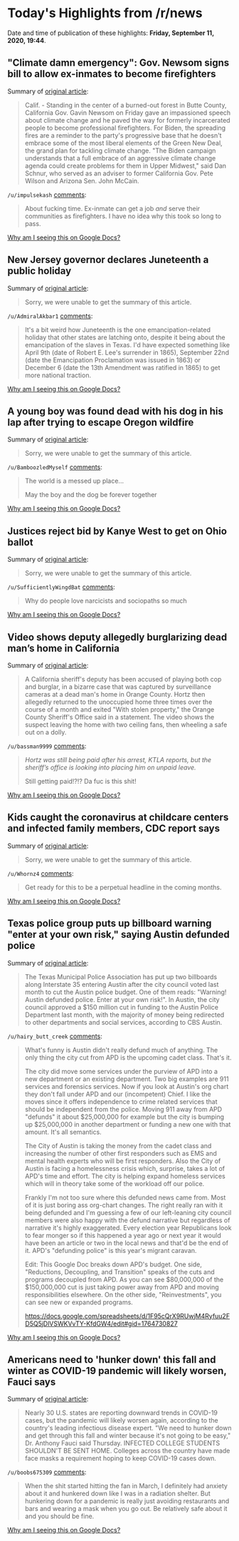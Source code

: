# Today's Highlights from /r/news

Date and time of publication of these highlights: **Friday, September 11, 2020, 19:44**.

## "Climate damn emergency": Gov. Newsom signs bill to allow ex-inmates to become firefighters

Summary of [original article](https://www.fox10phoenix.com/news/climate-damn-emergency-gov-newsom-signs-bill-to-allow-ex-inmates-to-become-firefighters):

> Calif. - Standing in the center of a burned-out forest in Butte County, California Gov. Gavin Newsom on Friday gave an impassioned speech about climate change and he paved the way for formerly incarcerated people to become professional firefighters. For Biden, the spreading fires are a reminder to the party's progressive base that he doesn't embrace some of the most liberal elements of the Green New Deal, the grand plan for tackling climate change. "The Biden campaign understands that a full embrace of an aggressive climate change agenda could create problems for them in Upper Midwest," said Dan Schnur, who served as an adviser to former California Gov. Pete Wilson and Arizona Sen. John McCain.

`/u/impulsekash` [comments](https://www.reddit.com/r/news/comments/iqyna1/climate_damn_emergency_gov_newsom_signs_bill_to/):

> About fucking time.  Ex-inmate can get a job *and* serve their communities as firefighters. I have no idea why this took so long to pass.

[Why am I seeing this on Google Docs?](https://docs.google.com/document/d/1Dc6We63vOXIZsc0op-Bt4abqkYjXzOigalQqFxmvvbM/edit?usp=sharing)

## New Jersey governor declares Juneteenth a public holiday

Summary of [original article](https://www.nbcnews.com/news/amp/ncna1239850#click=https://t.co/WS5HlZsWfZ):

> Sorry, we were unable to get the summary of this article.

`/u/AdmiralAkbar1` [comments](https://www.reddit.com/r/news/comments/iqw7km/new_jersey_governor_declares_juneteenth_a_public/):

> It's a bit weird how Juneteenth is the one emancipation-related holiday that other states are latching onto, despite it being about the emancipation of the slaves in Texas. I'd have expected something like April 9th (date of Robert E. Lee's surrender in 1865), September 22nd (date the Emancipation Proclamation was issued in 1863) or December 6 (date the 13th Amendment was ratified in 1865) to get more national traction.

[Why am I seeing this on Google Docs?](https://docs.google.com/document/d/1Dc6We63vOXIZsc0op-Bt4abqkYjXzOigalQqFxmvvbM/edit?usp=sharing)

## A young boy was found dead with his dog in his lap after trying to escape Oregon wildfire

Summary of [original article](https://www.cnn.com/2020/09/11/us/oregon-wildfire-victim-trnd/index.html?utm_source=feedburner&utm_medium=feed&utm_campaign=Feed%3A+rss%2Fcnn_topstories+%28RSS%3A+CNN+-+Top+Stories%29):

> Sorry, we were unable to get the summary of this article.

`/u/BamboozledMyself` [comments](https://www.reddit.com/r/news/comments/ir05ak/a_young_boy_was_found_dead_with_his_dog_in_his/):

> The world is a messed up place...
> 
> May the boy and the dog be forever together

[Why am I seeing this on Google Docs?](https://docs.google.com/document/d/1Dc6We63vOXIZsc0op-Bt4abqkYjXzOigalQqFxmvvbM/edit?usp=sharing)

## Justices reject bid by Kanye West to get on Ohio ballot

Summary of [original article](https://www.ctvnews.ca/entertainment/justices-reject-bid-by-kanye-west-to-get-on-ohio-ballot-1.5100937?taid=5f5ba61bca23fc0001de96f4&utm_campaign=trueAnthem%3A+Trending+Content&utm_medium=trueAnthem&utm_source=twitter):

> Sorry, we were unable to get the summary of this article.

`/u/SufficientlyWingdBat` [comments](https://www.reddit.com/r/news/comments/iqtxts/justices_reject_bid_by_kanye_west_to_get_on_ohio/):

> Why do people love narcicists and sociopaths so much

[Why am I seeing this on Google Docs?](https://docs.google.com/document/d/1Dc6We63vOXIZsc0op-Bt4abqkYjXzOigalQqFxmvvbM/edit?usp=sharing)

## Video shows deputy allegedly burglarizing dead man’s home in California

Summary of [original article](https://globalnews.ca/news/7328680/deputy-burglary-orange-county-video/):

> A California sheriff's deputy has been accused of playing both cop and burglar, in a bizarre case that was captured by surveillance cameras at a dead man's home in Orange County. Hortz then allegedly returned to the unoccupied home three times over the course of a month and exited "With stolen property," the Orange County Sheriff's Office said in a statement. The video shows the suspect leaving the home with two ceiling fans, then wheeling a safe out on a dolly.

`/u/bassman9999` [comments](https://www.reddit.com/r/news/comments/iqxfpp/video_shows_deputy_allegedly_burglarizing_dead/):

> *Hortz was still being paid after his arrest, KTLA reports, but the sheriff’s office is looking into placing him on unpaid leave.*
> 
> 
> 
> Still getting paid!?!?  Da fuc is this shit!

[Why am I seeing this on Google Docs?](https://docs.google.com/document/d/1Dc6We63vOXIZsc0op-Bt4abqkYjXzOigalQqFxmvvbM/edit?usp=sharing)

## Kids caught the coronavirus at childcare centers and infected family members, CDC report says

Summary of [original article](https://www.cnbc.com/2020/09/11/kids-caught-coronavirus-at-childcare-infected-family-cdc-report-says.html):

> Sorry, we were unable to get the summary of this article.

`/u/Whornz4` [comments](https://www.reddit.com/r/news/comments/iqyalw/kids_caught_the_coronavirus_at_childcare_centers/):

> Get ready for this to be a perpetual headline in the coming months.

[Why am I seeing this on Google Docs?](https://docs.google.com/document/d/1Dc6We63vOXIZsc0op-Bt4abqkYjXzOigalQqFxmvvbM/edit?usp=sharing)

## Texas police group puts up billboard warning "enter at your own risk," saying Austin defunded police

Summary of [original article](https://www.cbsnews.com/news/austin-texas-defund-police-billboard-i-35/?ftag=CNM-00-10aab7e&linkId=99367475):

> The Texas Municipal Police Association has put up two billboards along Interstate 35 entering Austin after the city council voted last month to cut the Austin police budget. One of them reads: "Warning! Austin defunded police. Enter at your own risk!". In Austin, the city council approved a $150 million cut in funding to the Austin Police Department last month, with the majority of money being redirected to other departments and social services, according to CBS Austin.

`/u/hairy_butt_creek` [comments](https://www.reddit.com/r/news/comments/iqqby8/texas_police_group_puts_up_billboard_warning/):

> What's funny is Austin didn't really defund much of anything. The only thing the city cut from APD is the upcoming cadet class. That's it. 
> 
> The city did move some services under the purview of APD into a new department or an existing department. Two big examples are 911 services and forensics services. Now if you look at Austin's org chart they don't fall under APD and our (incompetent) Chief. I like the moves since it offers independence to crime related services that should be independent from the police. Moving 911 away from APD "defunds" it about $25,000,000 for example but the city is bumping up $25,000,000 in another department or funding a new one with that amount. It's all semantics. 
> 
> The City of Austin is taking the money from the cadet class and increasing the number of other first responders such as EMS and mental health experts who will be first responders. Also the City of Austin is facing a homelessness crisis which, surprise, takes a lot of APD's time and effort. The city is helping expand homeless services which will in theory take some of the workload off our police. 
> 
> Frankly I'm not too sure where this defunded news came from. Most of it is just boring ass org-chart changes. The right really ran with it being defunded and I'm guessing a few of our left-leaning city council members were also happy with the defund narrative but regardless of narrative it's highly exaggerated. Every election year Republicans look to fear monger so if this happened a year ago or next year it would have been an article or two in the local news and that'd be the end of it. APD's "defunding police" is this year's migrant caravan.
> 
> Edit: This Google Doc breaks down APD's budget. One side, "Reductions, Decoupling, and Transition" speaks of the cuts and programs decoupled from APD. As you can see $80,000,000 of the $150,000,000 cut is just taking power away from APD and moving responsibilities elsewhere. On the other side, "Reinvestments", you can see new or expanded programs. 
> 
> https://docs.google.com/spreadsheets/d/1F95cQrX9RUwjM4Ryfuu2FD5Q5jDlVSWKVvTY-KfdGW4/edit#gid=1764730827

[Why am I seeing this on Google Docs?](https://docs.google.com/document/d/1Dc6We63vOXIZsc0op-Bt4abqkYjXzOigalQqFxmvvbM/edit?usp=sharing)

## Americans need to 'hunker down' this fall and winter as COVID-19 pandemic will likely worsen, Fauci says

Summary of [original article](https://www.ctvnews.ca/health/coronavirus/americans-need-to-hunker-down-this-fall-and-winter-as-covid-19-pandemic-will-likely-worsen-fauci-says-1.5100832):

> Nearly 30 U.S. states are reporting downward trends in COVID-19 cases, but the pandemic will likely worsen again, according to the country's leading infectious disease expert. "We need to hunker down and get through this fall and winter because it's not going to be easy," Dr. Anthony Fauci said Thursday. INFECTED COLLEGE STUDENTS SHOULDN'T BE SENT HOME. Colleges across the country have made face masks a requirement hoping to keep COVID-19 cases down.

`/u/boobs675309` [comments](https://www.reddit.com/r/news/comments/iqqn1z/americans_need_to_hunker_down_this_fall_and/):

> When the shit started hitting the fan in March, I definitely had anxiety about it and hunkered down like I was in a radiation shelter. But hunkering down for a pandemic is really just avoiding restaurants and bars and wearing a mask when you go out. Be relatively safe about it and you should be fine.

[Why am I seeing this on Google Docs?](https://docs.google.com/document/d/1Dc6We63vOXIZsc0op-Bt4abqkYjXzOigalQqFxmvvbM/edit?usp=sharing)

